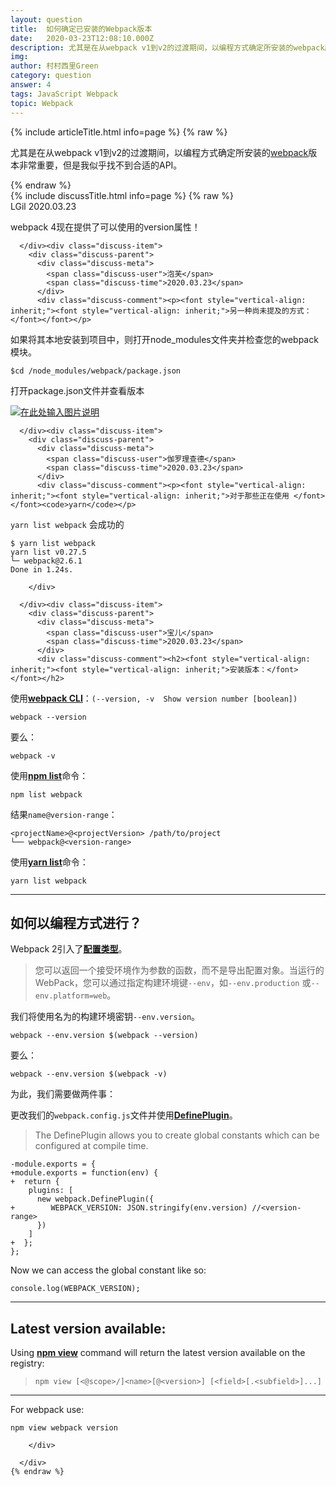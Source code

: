 ```yaml
---
layout: question
title:  如何确定已安装的Webpack版本
date:   2020-03-23T12:08:10.000Z
description: 尤其是在从webpack v1到v2的过渡期间，以编程方式确定所安装的webpack版本非常重要，但是我似乎找不到合适的API。...
img: 
author: 村村西里Green
category: question
answer: 4
tags: JavaScript Webpack
topic: Webpack
---
```

<div class="article-root">
  <div class="article">
    {% include articleTitle.html info=page %}
    {% raw %}
    <div class="article-content"><p><font style="vertical-align: inherit;"><font style="vertical-align: inherit;">尤其是在从webpack v1到v2的过渡期间，以编程方式确定所</font><font style="vertical-align: inherit;">安装的</font></font><a href="https://webpack.js.org/" rel="noreferrer"><font style="vertical-align: inherit;"><font style="vertical-align: inherit;">webpack</font></font></a><font style="vertical-align: inherit;"><font style="vertical-align: inherit;">版本</font><font style="vertical-align: inherit;">非常重要</font><font style="vertical-align: inherit;">，但是我似乎找不到合适的API。</font></font></p></div>
    {% endraw %}
  </div>

  <div class="discuss-wrapper">
    {% include discussTitle.html info=page %}
    {% raw %}
    <div class="discuss-item">
        <div class="discuss-parent">
          <div class="discuss-meta">
            <span class="discuss-user">LGil</span>
            <span class="discuss-time">2020.03.23</span>
          </div>
          <div class="discuss-comment"><p><font style="vertical-align: inherit;"><font style="vertical-align: inherit;">webpack 4现在提供了可以使用的version属性！</font></font></p></div>
        </div>
        
      </div><div class="discuss-item">
        <div class="discuss-parent">
          <div class="discuss-meta">
            <span class="discuss-user">泡芙</span>
            <span class="discuss-time">2020.03.23</span>
          </div>
          <div class="discuss-comment"><p><font style="vertical-align: inherit;"><font style="vertical-align: inherit;">另一种尚未提及的方式：</font></font></p>

<p><font style="vertical-align: inherit;"><font style="vertical-align: inherit;">如果将其本地安装到项目中，则打开node_modules文件夹并检查您的webpack模块。</font></font></p>

<p><code>$cd /node_modules/webpack/package.json</code></p>

<p><font style="vertical-align: inherit;"><font style="vertical-align: inherit;">打开package.json文件并查看版本</font></font></p>

<p><a href="https://i.stack.imgur.com/hCMQY.png" rel="noreferrer"><img src="https://i.stack.imgur.com/hCMQY.png" alt="在此处输入图片说明"></a></p></div>
        </div>
        
      </div><div class="discuss-item">
        <div class="discuss-parent">
          <div class="discuss-meta">
            <span class="discuss-user">伽罗理查德</span>
            <span class="discuss-time">2020.03.23</span>
          </div>
          <div class="discuss-comment"><p><font style="vertical-align: inherit;"><font style="vertical-align: inherit;">对于那些正在使用 </font></font><code>yarn</code></p>

<p><code>yarn list webpack</code><font style="vertical-align: inherit;"><font style="vertical-align: inherit;"> 会成功的</font></font></p>

<pre><code>$ yarn list webpack<font></font>
yarn list v0.27.5<font></font>
└─ webpack@2.6.1<font></font>
Done in 1.24s.<font></font>
</code></pre></div>
        </div>
        
      </div><div class="discuss-item">
        <div class="discuss-parent">
          <div class="discuss-meta">
            <span class="discuss-user">宝儿</span>
            <span class="discuss-time">2020.03.23</span>
          </div>
          <div class="discuss-comment"><h2><font style="vertical-align: inherit;"><font style="vertical-align: inherit;">安装版本：</font></font></h2>

<p><font style="vertical-align: inherit;"><font style="vertical-align: inherit;">使用</font></font><a href="https://webpack.js.org/api/cli/" rel="noreferrer"><strong><font style="vertical-align: inherit;"><font style="vertical-align: inherit;">webpack CLI</font></font></strong></a><font style="vertical-align: inherit;"><font style="vertical-align: inherit;">：</font></font><code>(--version, -v  Show version number [boolean])</code></p>

<pre><code>webpack --version
</code></pre>

<p><font style="vertical-align: inherit;"><font style="vertical-align: inherit;">要么：</font></font></p>

<pre><code>webpack -v
</code></pre>

<p><font style="vertical-align: inherit;"><font style="vertical-align: inherit;">使用</font></font><a href="https://docs.npmjs.com/cli/ls" rel="noreferrer"><strong><font style="vertical-align: inherit;"><font style="vertical-align: inherit;">npm list</font></font></strong></a><font style="vertical-align: inherit;"><font style="vertical-align: inherit;">命令：</font></font></p>

<pre><code>npm list webpack
</code></pre>

<p><font style="vertical-align: inherit;"><font style="vertical-align: inherit;">结果</font></font><code>name@version-range</code><font style="vertical-align: inherit;"><font style="vertical-align: inherit;">：</font></font></p>

<pre><code>&lt;projectName&gt;@&lt;projectVersion&gt; /path/to/project<font></font>
└── webpack@&lt;version-range&gt;<font></font>
</code></pre>

<p><font style="vertical-align: inherit;"><font style="vertical-align: inherit;">使用</font></font><a href="https://yarnpkg.com/lang/en/docs/cli/list/#toc-yarn-list" rel="noreferrer"><strong><font style="vertical-align: inherit;"><font style="vertical-align: inherit;">yarn list</font></font></strong></a><font style="vertical-align: inherit;"><font style="vertical-align: inherit;">命令：</font></font></p>

<pre><code>yarn list webpack
</code></pre>

<hr>

<h2><font style="vertical-align: inherit;"><font style="vertical-align: inherit;">如何以编程方式进行？</font></font></h2>

<p><font style="vertical-align: inherit;"><font style="vertical-align: inherit;">Webpack 2引入了</font></font><a href="https://webpack.js.org/configuration/configuration-types/" rel="noreferrer"><strong><font style="vertical-align: inherit;"><font style="vertical-align: inherit;">配置类型</font></font></strong></a><font style="vertical-align: inherit;"><font style="vertical-align: inherit;">。</font></font></p>

<blockquote>
  <p><font style="vertical-align: inherit;"><font style="vertical-align: inherit;">您可以返回一个接受环境作为参数的函数，而不是导出配置对象。</font><font style="vertical-align: inherit;">当运行的WebPack，您可以通过指定构建环境键</font></font><code>--env</code><font style="vertical-align: inherit;"><font style="vertical-align: inherit;">，如</font></font><code>--env.production</code><font style="vertical-align: inherit;"><font style="vertical-align: inherit;">
  或</font></font><code>--env.platform=web</code><font style="vertical-align: inherit;"><font style="vertical-align: inherit;">。</font></font></p>
</blockquote>

<p><font style="vertical-align: inherit;"><font style="vertical-align: inherit;">我们将使用名为的构建环境密钥</font></font><code>--env.version</code><font style="vertical-align: inherit;"><font style="vertical-align: inherit;">。</font></font></p>

<pre><code>webpack --env.version $(webpack --version)
</code></pre>

<p><font style="vertical-align: inherit;"><font style="vertical-align: inherit;">要么：</font></font></p>

<pre><code>webpack --env.version $(webpack -v)
</code></pre>

<p><font style="vertical-align: inherit;"><font style="vertical-align: inherit;">为此，我们需要做两件事：</font></font></p>

<p><font style="vertical-align: inherit;"><font style="vertical-align: inherit;">更改我们的</font></font><code>webpack.config.js</code><font style="vertical-align: inherit;"><font style="vertical-align: inherit;">文件并使用</font></font><a href="https://webpack.js.org/plugins/define-plugin/" rel="noreferrer"><strong><font style="vertical-align: inherit;"><font style="vertical-align: inherit;">DefinePlugin</font></font></strong></a><font style="vertical-align: inherit;"><font style="vertical-align: inherit;">。</font></font></p>

<blockquote>
  <p>The DefinePlugin allows you to create global constants which can be
  configured at compile time.</p>
</blockquote>

<pre><code>-module.exports = {<font></font>
+module.exports = function(env) {<font></font>
+  return {<font></font>
    plugins: [<font></font>
      new webpack.DefinePlugin({<font></font>
+        WEBPACK_VERSION: JSON.stringify(env.version) //&lt;version-range&gt;<font></font>
      })<font></font>
    ]<font></font>
+  };<font></font>
};<font></font>
</code></pre>

<p>Now we can access the global constant like so:</p>

<pre><code>console.log(WEBPACK_VERSION);
</code></pre>

<hr>

<h2>Latest version available:</h2>

<p>Using <a href="https://docs.npmjs.com/cli/view" rel="noreferrer"><strong>npm view</strong></a> command will return the latest version available on the registry:</p>

<blockquote>
  <p><code>npm view [&lt;@scope&gt;/]&lt;name&gt;[@&lt;version&gt;] [&lt;field&gt;[.&lt;subfield&gt;]...]</code></p>
</blockquote>

<hr>

<p>For webpack use:</p>

<pre><code>npm view webpack version
</code></pre></div>
        </div>
        
      </div>
    {% endraw %}
  </div>
<div>

